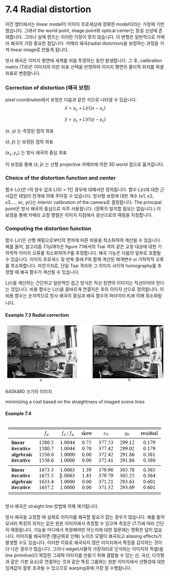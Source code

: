 # 7.4 Radial distortion

이전 챕터에서는 linear model이 이미지 프로세싱에 정확한 model이라는 가정에 기반했습니다. 그래서 the world point, image point와 optical center는 동일 선상에 존재합니다. 그러나 실제 렌즈는 이러한 가정이 맞지 않습니다. 이 변형은 일반적으로 카메라 왜곡의 가장 중요한 점입니다. 카메라 왜곡(radial distortion)을 보정하는 과정을 거쳐 linear image로 만들게 됩니다.

방사 왜곡은 이미지 평면에 세계를 처음 투영하는 동안 발생합니다. 그 후, calibration matrix (7.6)은 이미지의 아핀 좌표 선택을 반영하여 이미지 평면의 물리적 위치를 픽셀 좌표로 변환합니다.

### Correction of distortion (왜곡 보정)

pixel coordinates에서 보정은 다음과 같은 식으로 나타낼 수 있습니다.
$$
\hat{x} = x_c + L(r)(x-x_c)
$$

$$
\hat{y} = y_c + L(r)(y-y_c)
$$

(x, y) 는 측정된 점의 좌표

$(\hat{x}, \hat{y})$ 는 보정된 점의 좌표

$(x_c, y_c)$ 는 방사 왜곡의 중심 좌표

이 보정을 통해 $(\hat{x}, \hat{y})$ 는 선형 projective 카메라에 의한 3D world 점으로 옮겨집니다.

### Choice of the distortion function and center

함수 L(r)은 r의 양수 값과 L(0) = 1인 경우에 대해서만 정의됩니다. 함수 L(r)에 대한 근사값은 테일러 전개에 의해 주어질 수 있습니다. 방사형 보정에 대한 계수 {κ1, κ2, κ3,..., xc, yc}는 interior calibration of the camera로 결정됩니다. The principal point은 방사 왜곡의 중심으로 자주 사용됩니다. (정확히 일치할 필요는 없습니다.) 이 보정을 통해 카메라 교정 행렬은 이미지 지점에서 광선으로의 매핑을 지정합니다.

### Computing the distortion function

함수 L(r)은 선형 매핑으로부터의 편차에 따른 비용을 최소화하여 계산될 수 있습니다. 예를 들어, 알고리즘 7.1(p181)은 figure 7.1에서의 Tsai 격자 같은 교정 대상에 대한 기하학적 이미지 오류를 최소화하여 P를 추정합니다. 왜곡 기능은 다음의 일부로 포함될 수 있습니다. 이미지 프로세스 및 반복 중에 P와 함께 계산된 매개변수 κi 기하학적 오류를 최소화합니다. 마찬가지로, 단일 Tsai 격자와 그 이미지 사이의 homography를 추정할 때 왜곡 함수가 계산될 수 있습니다.

L(r)을 계산하는 간단하고 일반적인 접근 방식은 직선 장면의 이미지는 직선이어야 한다는 것입니다. 비용 함수는 L(r)을 올바르게 연결지은 후의 이미지 선으로 정의됩니다. 이 비용 함수는 순차적으로 방사 왜곡의 중심과 왜곡 함수의 파라미터 $K_i$에 의해 최소화됩니다. 

#### Example 7.3 Radial correction

**![image-20230829013905749](figures/ch7.4_fig_7.6.png)**

640X480 크기의 이미지

minimizing a cost based on the straightness of imaged scene lines

#### Example 7.4

**![image-20230829013922715](figures/ch7.4_table_7.3.png)**

방사 왜곡은 straight line 방법에 의해 제거됩니다.

방사 왜곡을 교정할 때 실제로 이미지를 왜곡할 필요가 없는 경우가 많습니다. 예를 들어 모서리 특징의 위치는 같은 원본 이미지에서 측정할 수 있으며 측정은 (7.7)에 따라 간단히 매핑됩니다. 기능을 어디에서 측정해야만 하는지에 대한 질문에는 명확한 답이 없습니다. 이미지를 왜곡하면 (평균화로 인해) 노이즈 모델이 왜곡되고 aliasing effects가 발생할 수도 있습니다. 이러한 이유로 왜곡되지 않은 이미지에서 특징을 감지하는 것이 더 나은 경우가 많습니다. 그러나 edgel(사물의 가장자리로 인식되는 이미지의 픽셀)을 line primitive(더 복잡한 그래픽 이미지를 만들기 위해 결합될 수 있는 선, 곡선, 다각형과 같은 기본 요소)로 연결하는 것과 같은 특징 그룹화는 원본 이미지에서 선형성에 대한 임계값이 잘못 초과될 수 있으므로 warping후에 가장 잘 수행됩니다.

